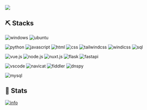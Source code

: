 <img align="center" src="https://i.imgur.com/nkfUWh0.png">

## ⛏️ Stacks
![windows](https://img.shields.io/badge/-windows-orange?style=for-the-badge)
![ubuntu](https://img.shields.io/badge/-ubuntu-orange?style=for-the-badge)

![python](https://img.shields.io/badge/-python-red?style=for-the-badge)
![javascript](https://img.shields.io/badge/-javascript-red?style=for-the-badge)
![html](https://img.shields.io/badge/-html-red?style=for-the-badge)
![css](https://img.shields.io/badge/-css-red?style=for-the-badge)
![tailwindcss](https://img.shields.io/badge/-tailwindcss-red?style=for-the-badge)
![windicss](https://img.shields.io/badge/-windicss-red?style=for-the-badge)
![sql](https://img.shields.io/badge/-sql-red?style=for-the-badge)

![vue.js](https://img.shields.io/badge/-vue.js-blue?style=for-the-badge)
![node.js](https://img.shields.io/badge/-node.js-blue?style=for-the-badge)
![nuxt.js](https://img.shields.io/badge/-nuxt.js-blue?style=for-the-badge)
![flask](https://img.shields.io/badge/-flask-blue?style=for-the-badge)
![fastapi](https://img.shields.io/badge/-fastapi-blue?style=for-the-badge)

![vscode](https://img.shields.io/badge/-vscode-brightgreen?style=for-the-badge)
![navicat](https://img.shields.io/badge/-navicat-brightgreen?style=for-the-badge)
![fiddler](https://img.shields.io/badge/-fiddler-brightgreen?style=for-the-badge)
![dnspy](https://img.shields.io/badge/-dnspy-brightgreen?style=for-the-badge)

![mysql](https://img.shields.io/badge/-mysql-blueviolet?style=for-the-badge)

## 🧶 Stats
[![info](https://github-readme-stats.vercel.app/api?username=varkaria&show_icons=true&count_private=true&hide=prs&theme=vue&custom_title=💕%20Github%20Stats&count_private=true)](https://github.com/varkaria/varkaria)

